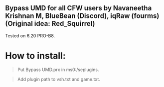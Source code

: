 ## Bypass UMD for all CFW users by Navaneetha Krishnan M, BlueBean (Discord), iqRaw (fourms) (Original idea: Red_Squirrel)

Tested on 6.20 PRO-B8.

# How to install:

> Put Bypass UMD.prx in ms0:/seplugins.<br>

> Add plugin path to vsh.txt and game.txt.
